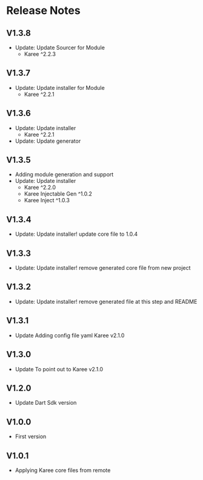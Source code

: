 # Release Notes

## V1.3.8
 * Update: Update Sourcer for Module 
    - Karee ^2.2.3
## V1.3.7
 * Update: Update installer for Module 
    - Karee ^2.2.1
## V1.3.6
 * Update: Update installer 
    - Karee ^2.2.1
 * Update: Update generator
## V1.3.5
 * Adding module generation and support
 * Update: Update installer 
    - Karee ^2.2.0
    - Karee Injectable Gen ^1.0.2
    - Karee Inject ^1.0.3
## V1.3.4
 * Update: Update installer! update core file to 1.0.4
## V1.3.3
 * Update: Update installer! remove generated core file from new project
## V1.3.2
 * Update: Update installer! remove generated file at this step and README
## V1.3.1
 * Update Adding config file yaml Karee v2.1.0
## V1.3.0
 * Update To point out to Karee v2.1.0
## V1.2.0
 * Update Dart Sdk version
## V1.0.0
 * First version
## V1.0.1
 * Applying Karee core files from remote